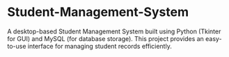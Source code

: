 # Student-Management-System
A desktop-based Student Management System built using Python (Tkinter for GUI) and MySQL (for database storage). This project provides an easy-to-use interface for managing student records efficiently.
